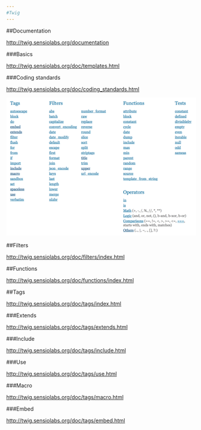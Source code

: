 ```yaml
---
#Twig
---
```


##Documentation

http://twig.sensiolabs.org/documentation

###Basics

http://twig.sensiolabs.org/doc/templates.html

###Coding standards

http://twig.sensiolabs.org/doc/coding_standards.html

![Twig Reference](../assets/twig_reference.png)

##Filters

http://twig.sensiolabs.org/doc/filters/index.html

##Functions

http://twig.sensiolabs.org/doc/functions/index.html

##Tags

http://twig.sensiolabs.org/doc/tags/index.html

###Extends

http://twig.sensiolabs.org/doc/tags/extends.html

###Include

http://twig.sensiolabs.org/doc/tags/include.html

###Use

http://twig.sensiolabs.org/doc/tags/use.html

###Macro

http://twig.sensiolabs.org/doc/tags/macro.html

###Embed

http://twig.sensiolabs.org/doc/tags/embed.html
